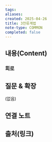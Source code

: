 ```yaml
---
tags:
aliases: 
created: 2025-04-26
title: 3전류계법
note-type: COMMON
completed: false
---
```


## 내용(Content)

### 회로




## 질문 & 확장

(없음)

## 연결 노트

## 출처(링크)

